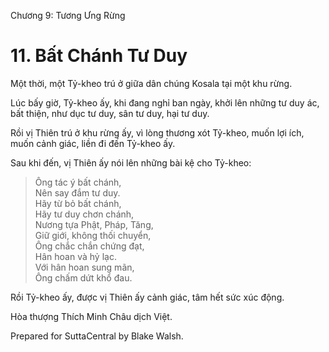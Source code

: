  

Chương 9: Tương Ưng Rừng

# 11\. Bất Chánh Tư Duy

Một thời, một Tỷ-kheo trú ở giữa dân chúng Kosala tại một khu rừng.

Lúc bấy giờ, Tỷ-kheo ấy, khi đang nghỉ ban ngày, khởi lên những tư duy ác, bất thiện, như dục tư duy, sân tư duy, hại tư duy.

Rồi vị Thiên trú ở khu rừng ấy, vì lòng thương xót Tỷ-kheo, muốn lợi ích, muốn cảnh giác, liền đi đến Tỷ-kheo ấy.

Sau khi đến, vị Thiên ấy nói lên những bài kệ cho Tỷ-kheo:

> Ông tác ý bất chánh,  
> Nên say đắm tư duy.  
> Hãy từ bỏ bất chánh,  
> Hãy tư duy chơn chánh,  
> Nương tựa Phật, Pháp, Tăng,  
> Giữ giới, không thối chuyển,  
> Ông chắc chắn chứng đạt,  
> Hân hoan và hỷ lạc.  
> Với hân hoan sung mãn,  
> Ông chấm dứt khổ đau.

Rồi Tỷ-kheo ấy, được vị Thiên ấy cảnh giác, tâm hết sức xúc động.

Hòa thượng Thích Minh Châu dịch Việt.

Prepared for SuttaCentral by Blake Walsh.